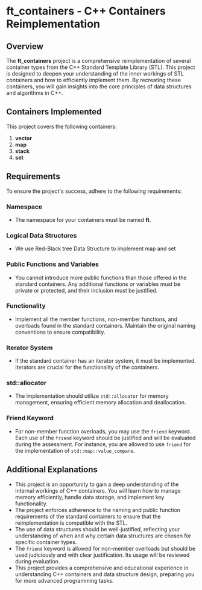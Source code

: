 # ft_containers - C++ Containers Reimplementation

## Overview
The **ft_containers** project is a comprehensive reimplementation of several container types from the C++ Standard Template Library (STL). This project is designed to deepen your understanding of the inner workings of STL containers and how to efficiently implement them. By recreating these containers, you will gain insights into the core principles of data structures and algorithms in C++.

## Containers Implemented
This project covers the following containers:

1. **vector**
2. **map**
3. **stack**
4. **set**

## Requirements
To ensure the project's success, adhere to the following requirements:

### Namespace
- The namespace for your containers must be named **ft**.

### Logical Data Structures
- We use Red-Black tree Data Structure to implement map and set
### Public Functions and Variables
- You cannot introduce more public functions than those offered in the standard containers. Any additional functions or variables must be private or protected, and their inclusion must be justified.

### Functionality
- Implement all the member functions, non-member functions, and overloads found in the standard containers. Maintain the original naming conventions to ensure compatibility.

### Iterator System
- If the standard container has an iterator system, it must be implemented. Iterators are crucial for the functionality of the containers.

### std::allocator
- The implementation should utilize `std::allocator` for memory management, ensuring efficient memory allocation and deallocation.

### Friend Keyword
- For non-member function overloads, you may use the `friend` keyword. Each use of the `friend` keyword should be justified and will be evaluated during the assessment. For instance, you are allowed to use `friend` for the implementation of `std::map::value_compare`.

## Additional Explanations
- This project is an opportunity to gain a deep understanding of the internal workings of C++ containers. You will learn how to manage memory efficiently, handle data storage, and implement key functionality.
- The project enforces adherence to the naming and public function requirements of the standard containers to ensure that the reimplementation is compatible with the STL.
- The use of data structures should be well-justified, reflecting your understanding of when and why certain data structures are chosen for specific container types.
- The `friend` keyword is allowed for non-member overloads but should be used judiciously and with clear justification. Its usage will be reviewed during evaluation.
- This project provides a comprehensive and educational experience in understanding C++ containers and data structure design, preparing you for more advanced programming tasks.
